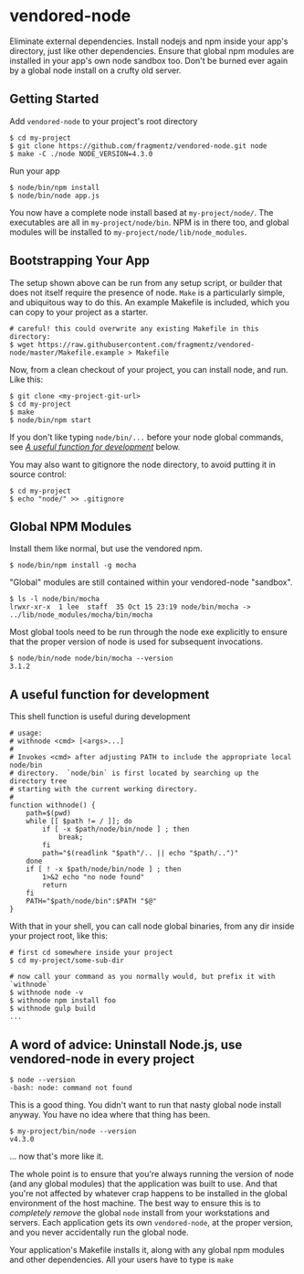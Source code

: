
# vendored-node

Eliminate external dependencies.  Install nodejs and npm inside your app's directory, just like
other dependencies.  Ensure that global npm modules are installed in your app's own node sandbox
too. Don't be burned ever again by a global node install on a crufty old server.

## Getting Started

Add `vendored-node` to your project's root directory

    $ cd my-project
    $ git clone https://github.com/fragmentz/vendored-node.git node
    $ make -C ./node NODE_VERSION=4.3.0

Run your app

    $ node/bin/npm install
    $ node/bin/node app.js

You now have a complete node install based at `my-project/node/`.  The executables
are all in `my-project/node/bin`.  NPM is in there too, and global modules
will be installed to `my-project/node/lib/node_modules`.


## Bootstrapping Your App

The setup shown above can be run from any setup script, or builder that does not itself 
require the presence of node.  `Make` is a particularly simple, and ubiquitous way 
to do this.  An example Makefile is included, which you can copy to your project as
a starter.

    # careful! this could overwrite any existing Makefile in this directory:
    $ wget https://raw.githubusercontent.com/fragmentz/vendored-node/master/Makefile.example > Makefile
    
Now, from a clean checkout of your project, you can install node, and run. Like this:

    $ git clone <my-project-git-url>
    $ cd my-project
    $ make
    $ node/bin/npm start

If you don't like typing `node/bin/...` before your node global commands, see *[A useful function for development](#A-useful-function-dfor-development)* below.

You may also want to gitignore the node directory, to avoid putting it in source control:

    $ cd my-project
    $ echo "node/" >> .gitignore

## Global NPM Modules

Install them like normal, but use the vendored npm.

    $ node/bin/npm install -g mocha

"Global" modules are still contained within your vendored-node "sandbox".

    $ ls -l node/bin/mocha
    lrwxr-xr-x  1 lee  staff  35 Oct 15 23:19 node/bin/mocha -> ../lib/node_modules/mocha/bin/mocha

Most global tools need to be run through the node exe explicitly to ensure that the proper version
of node is used for subsequent invocations.

    $ node/bin/node node/bin/mocha --version
    3.1.2


## A useful function for development

This shell function is useful during development

```
# usage:
# withnode <cmd> [<args>...]
#
# Invokes <cmd> after adjusting PATH to include the appropriate local node/bin
# directory.  `node/bin` is first located by searching up the directory tree
# starting with the current working directory.
#
function withnode() {
    path=$(pwd)
    while [[ $path != / ]]; do
        if [ -x $path/node/bin/node ] ; then
            break;
        fi
        path="$(readlink "$path"/.. || echo "$path/..")"
    done
    if [ ! -x $path/node/bin/node ] ; then
        1>&2 echo "no node found"
        return
    fi
    PATH="$path/node/bin":$PATH "$@"
}
```

With that in your shell, you can call node global binaries, from any dir inside your project root, like this:

    # first cd somewhere inside your project
    $ cd my-project/some-sub-dir
    
    # now call your command as you normally would, but prefix it with `withnode`
    $ withnode node -v
    $ withnode npm install foo
    $ withnode gulp build
    ...

    
## A word of advice: Uninstall Node.js, use vendored-node in every project

    $ node --version
    -bash: node: command not found

This is a good thing.  You didn't want to run that nasty global node install anyway.  You have 
no idea where that thing has been.

    $ my-project/bin/node --version
    v4.3.0

... now that's more like it.

The whole point is to ensure that you're always running the version of node (and any
global modules) that the application was built to use.  And that you're not affected
by whatever crap happens to be installed in the global environment of the host machine.
The best way to ensure this is to *completely remove* the global `node` install 
from your workstations and servers.  Each application gets its own `vendored-node`, 
at the proper version, and you never accidentally run the global node.
 

Your application's Makefile installs it, along with any global npm modules 
and other dependencies. All your users have to type is `make`


